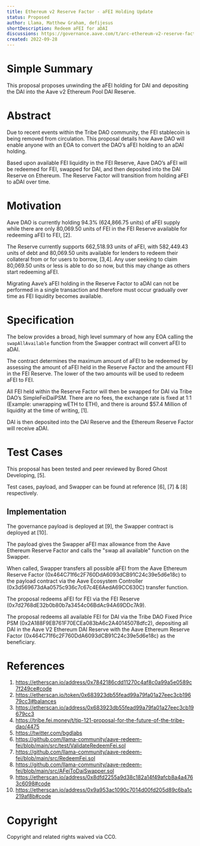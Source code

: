 ```yaml
---
title: Ethereum v2 Reserve Factor - aFEI Holding Update
status: Proposed
author: Llama, Matthew Graham, defijesus
shortDescription: Redeem aFEI for aDAI
discussions: https://governance.aave.com/t/arc-ethereum-v2-reserve-factor-afei-holding-update/9401
created: 2022-09-28
---
```


# Simple Summary

This proposal proposes unwinding the aFEI holding for DAI and depositing the DAI into the Aave v2 Ethereum Pool DAI Reserve.

# Abstract

Due to recent events within the Tribe DAO community, the FEI stablecoin is being removed from circulation. This proposal details how Aave DAO will enable anyone with an EOA to convert the DAO’s aFEI holding to an aDAI holding. 

Based upon available FEI liquidity in the FEI Reserve, Aave DAO’s aFEI will be redeemed for FEI, swapped for DAI, and then deposited into the DAI Reserve on Ethereum. The Reserve Factor will transition from holding aFEI to aDAI over time.  

# Motivation

Aave DAO is currently holding 94.3% (624,866.75 units) of aFEI supply while there are only 80,069.50 units of FEI in the FEI Reserve available for redeeming aFEI to FEI, [2]. 

The Reserve currently supports 662,518.93 units of aFEI, with 582,449.43 units of debt and 80,069.50 units available for lenders to redeem their collateral from or for users to borrow, [3,4]. Any user seeking to claim 80,069.50 units or less is able to do so now, but this may change as others start redeeming aFEI. 

Migrating Aave’s aFEI holding in the Reserve Factor to aDAI can not be performed in a single transaction and therefore must occur gradually over time as FEI liquidity becomes available.

# Specification

The below provides a broad, high level summary of how any EOA calling the `swapAllAvailable` function from the Swapper contract will convert aFEI to aDAI. 

The contract determines the maximum amount of aFEI to be redeemed by assessing the amount of aFEI held in the Reserve Factor and the amount FEI in the FEI Reserve. The lower of the two amounts will be used to redeem aFEI to FEI.

All FEI held within the Reserve Factor will then be swapped for DAI via Tribe DAO’s SimpleFeiDaiPSM. There are no fees, the exchange rate is fixed at 1:1 (Example: unwrapping wETH to ETH), and there is around $57.4 Million of liquidity at the time of writing, [1]. 

DAI is then deposited into the DAI Reserve and the Ethereum Reserve Factor will receive aDAI.

# Test Cases

This proposal has been tested and peer reviewed by Bored Ghost Developing, [5].

Test cases, payload, and Swapper can be found at reference [6], [7] & [8] respectively.

## Implementation

The governance payload is deployed at [9], the Swapper contract is deployed at [10].

The payload gives the Swapper aFEI max allowance from the Aave Ethereum Reserve Factor and calls the "swap all available" function on the Swapper.

When called, Swapper transfers all possible aFEI from the Aave Ethereum Reserve Factor (0x464C71f6c2F760DdA6093dCB91C24c39e5d6e18c) to the payload contract via the Aave Ecosystem Controller (0x3d569673dAa0575c936c7c67c4E6AedA69CC630C) transfer function.

The proposal redeems aFEI for FEI via the FEI Reserve (0x7d2768dE32b0b80b7a3454c06BdAc94A69DDc7A9).

The proposal redeems all available FEI for DAI via the Tribe DAO Fixed Price PSM (0x2A188F9EB761F70ECEa083bA6c2A40145078dfc2), depositing all DAI in the Aave V2 Ethereum DAI Reserve with the Aave Ethereum Reserve Factor (0x464C71f6c2F760DdA6093dCB91C24c39e5d6e18c) as the beneficiary.

# References

1. https://etherscan.io/address/0x7842186cdd11270c4af8c0a99a5e0589c7f249ce#code
2. https://etherscan.io/token/0x683923db55fead99a79fa01a27eec3cb19679cc3#balances
3. https://etherscan.io/address/0x683923db55fead99a79fa01a27eec3cb19679cc3
4. https://tribe.fei.money/t/tip-121-proposal-for-the-future-of-the-tribe-dao/4475
5. https://twitter.com/bgdlabs
6. https://github.com/llama-community/aave-redeem-fei/blob/main/src/test/ValidateRedeemFei.sol
7. https://github.com/llama-community/aave-redeem-fei/blob/main/src/RedeemFei.sol
8. https://github.com/llama-community/aave-redeem-fei/blob/main/src/AFeiToDaiSwapper.sol
9. https://etherscan.io/address/0x8dfd2255a9d38c182a14f49afcb8a4a4763c6098#code
10. https://etherscan.io/address/0x9a953ac1090c7014d00fd205d89c6ba1c219af8b#code

# Copyright

Copyright and related rights waived via CC0.
